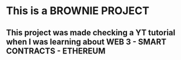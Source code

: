 # This is a BROWNIE PROJECT

## This project was made checking a YT tutorial when I was learning about WEB 3 - SMART CONTRACTS - ETHEREUM
